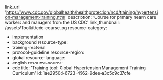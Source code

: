 link_url: 'https://www.cdc.gov/globalhealth/healthprotection/ncd/training/hypertension-management-training.html'
description: 'Course for primary health care workers and managers from the US CDC'
link_thumbnail: /assets/Toolkit/cdc-course.jpg
resource-category:
  - implementation
  - background
resource-type:
  - training-material
  - protocol-guideline
resource-region:
  - global
resource-language:
  - english
resource-source:
  - cdc
title: 'Training tool: Global Hypertension Management Training Curriculum'
id: 1ae2950d-6723-4562-9dee-a3c5c9c37cfe
